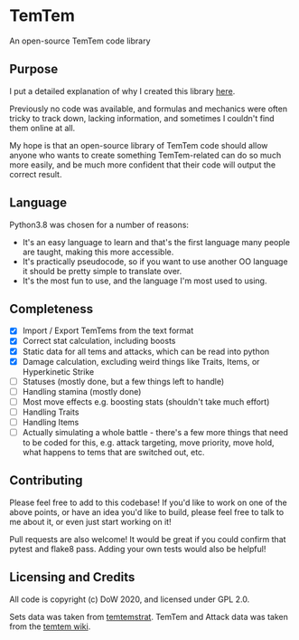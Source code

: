 # TemTem
An open-source TemTem code library

## Purpose
I put a detailed explanation of why I created this library [here](
https://www.playtemtem.com/forums/threads/a-temtem-code-library.9687/#post-50309
).

Previously no code was available, and formulas and mechanics were often tricky
to track down, lacking information, and sometimes I couldn't find them online
at all.

My hope is that an open-source library of TemTem code should allow anyone who
wants to create something TemTem-related can do so much more easily, and be
much more confident that their code will output the correct result.

## Language
Python3.8 was chosen for a number of reasons:
 - It's an easy language to learn and that's the first language many people are
    taught, making this more accessible.
 - It's practically pseudocode, so if you want to use another OO language it
    should be pretty simple to translate over.
 - It's the most fun to use, and the language I'm most used to using.

## Completeness
- [x] Import / Export TemTems from the text format
- [x] Correct stat calculation, including boosts
- [x] Static data for all tems and attacks, which can be read into python
- [x] Damage calculation, excluding weird things like Traits, Items, or
    Hyperkinetic Strike
- [ ] Statuses (mostly done, but a few things left to handle)
- [ ] Handling stamina (mostly done)
- [ ] Most move effects e.g. boosting stats (shouldn't take much effort)
- [ ] Handling Traits
- [ ] Handling Items
- [ ] Actually simulating a whole battle - there's a few more things that need
    to be coded for this, e.g. attack targeting, move priority, move hold, what
    happens to tems that are switched out, etc.

## Contributing
Please feel free to add to this codebase! If you'd like to work on one of the
above points, or have an idea you'd like to build, please feel free to talk to
me about it, or even just start working on it!

Pull requests are also welcome! It would be great if you could confirm that
pytest and flake8 pass. Adding your own tests would also be helpful!

## Licensing and Credits
All code is copyright (c) DoW 2020, and licensed under GPL 2.0.

Sets data was taken from
[temtemstrat](https://temtemstrat.com/en/strategic-rank).
TemTem and Attack data was taken from the
[temtem wiki](https://temtem.gamepedia.com/Temtem_Wiki).
